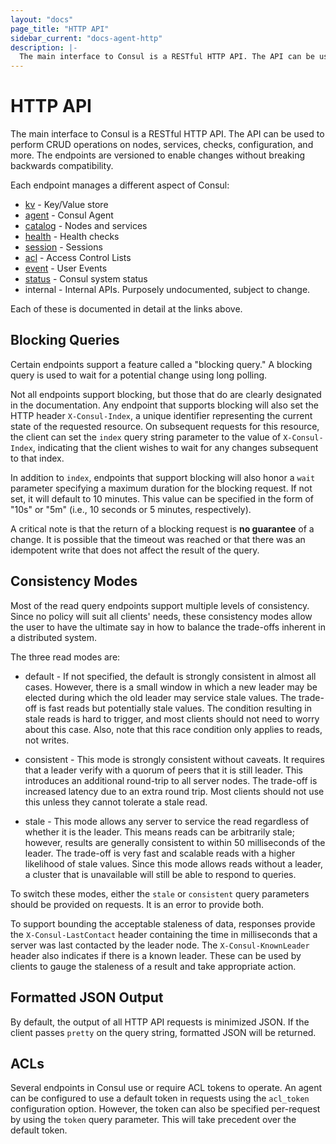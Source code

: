 ```yaml
---
layout: "docs"
page_title: "HTTP API"
sidebar_current: "docs-agent-http"
description: |-
  The main interface to Consul is a RESTful HTTP API. The API can be used to perform CRUD operations on nodes, services, checks, configuration, and more. The endpoints are versioned to enable changes without breaking backwards compatibility.
---
```


# HTTP API

The main interface to Consul is a RESTful HTTP API. The API can be used to perform CRUD
operations on nodes, services, checks, configuration, and more. The endpoints are versioned
to enable changes without breaking backwards compatibility.

Each endpoint manages a different aspect of Consul:

* [kv](http/kv.html) - Key/Value store
* [agent](http/agent.html) - Consul Agent
* [catalog](http/catalog.html) - Nodes and services
* [health](http/health.html) - Health checks
* [session](http/session.html) - Sessions
* [acl](http/acl.html) - Access Control Lists
* [event](http/event.html) - User Events
* [status](http/status.html) - Consul system status
* internal - Internal APIs. Purposely undocumented, subject to change.

Each of these is documented in detail at the links above.

## Blocking Queries

Certain endpoints support a feature called a "blocking query." A blocking query
is used to wait for a potential change using long polling.

Not all endpoints support blocking, but those that do are clearly designated in the
documentation.  Any endpoint that supports blocking will also set the HTTP header
`X-Consul-Index`, a unique identifier representing the current state of the
requested resource.  On subsequent requests for this resource, the client can set the `index`
query string parameter to the value of `X-Consul-Index`, indicating that the client wishes
to wait for any changes subsequent to that index.

In addition to `index`, endpoints that support blocking will also honor a `wait`
parameter specifying a maximum duration for the blocking request. If not set, it will
default to 10 minutes. This value can be specified in the form of "10s" or "5m" (i.e.,
10 seconds or 5 minutes, respectively).

A critical note is that the return of a blocking request is **no guarantee** of a change. It
is possible that the timeout was reached or that there was an idempotent write that does
not affect the result of the query.

## Consistency Modes

Most of the read query endpoints support multiple levels of consistency. Since no policy will
suit all clients' needs, these consistency modes allow the user to have the ultimate say in
how to balance the trade-offs inherent in a distributed system.

The three read modes are:

* default - If not specified, the default is strongly consistent in almost all cases. However,
  there is a small window in which a new leader may be elected during which the old leader may
  service stale values. The trade-off is fast reads but potentially stale values. The condition
  resulting in stale reads is hard to trigger, and most clients should not need to worry about
  this case.  Also, note that this race condition only applies to reads, not writes.

* consistent - This mode is strongly consistent without caveats. It requires
  that a leader verify with a quorum of peers that it is still leader. This
  introduces an additional round-trip to all server nodes. The trade-off is
  increased latency due to an extra round trip. Most clients should not use this
  unless they cannot tolerate a stale read.

* stale - This mode allows any server to service the read regardless of whether
  it is the leader. This means reads can be arbitrarily stale; however, results are generally
  consistent to within 50 milliseconds of the leader. The trade-off is very fast and
  scalable reads with a higher likelihood of stale values. Since this mode allows reads without
  a leader, a cluster that is unavailable will still be able to respond to queries.

To switch these modes, either the `stale` or `consistent` query parameters
should be provided on requests. It is an error to provide both.

To support bounding the acceptable staleness of data, responses provide the `X-Consul-LastContact`
header containing the time in milliseconds that a server was last contacted by the leader node.
The `X-Consul-KnownLeader` header also indicates if there is a known leader. These can be used
by clients to gauge the staleness of a result and take appropriate action.

## Formatted JSON Output

By default, the output of all HTTP API requests is minimized JSON.  If the client passes `pretty`
on the query string, formatted JSON will be returned.

## ACLs

Several endpoints in Consul use or require ACL tokens to operate. An agent
can be configured to use a default token in requests using the `acl_token`
configuration option. However, the token can also be specified per-request
by using the `token` query parameter. This will take precedent over the
default token.
